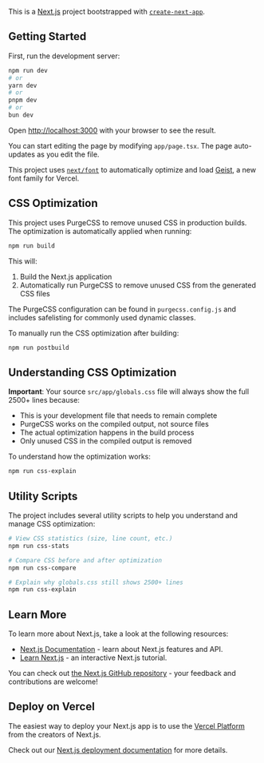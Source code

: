 This is a [Next.js](https://nextjs.org) project bootstrapped with [`create-next-app`](https://nextjs.org/docs/app/api-reference/cli/create-next-app).

## Getting Started

First, run the development server:

```bash
npm run dev
# or
yarn dev
# or
pnpm dev
# or
bun dev
```

Open [http://localhost:3000](http://localhost:3000) with your browser to see the result.

You can start editing the page by modifying `app/page.tsx`. The page auto-updates as you edit the file.

This project uses [`next/font`](https://nextjs.org/docs/app/building-your-application/optimizing/fonts) to automatically optimize and load [Geist](https://vercel.com/font), a new font family for Vercel.

## CSS Optimization

This project uses PurgeCSS to remove unused CSS in production builds. The optimization is automatically applied when running:

```bash
npm run build
```

This will:
1. Build the Next.js application
2. Automatically run PurgeCSS to remove unused CSS from the generated CSS files

The PurgeCSS configuration can be found in `purgecss.config.js` and includes safelisting for commonly used dynamic classes.

To manually run the CSS optimization after building:
```bash
npm run postbuild
```

## Understanding CSS Optimization

**Important**: Your source `src/app/globals.css` file will always show the full 2500+ lines because:
- This is your development file that needs to remain complete
- PurgeCSS works on the compiled output, not source files
- The actual optimization happens in the build process
- Only unused CSS in the compiled output is removed

To understand how the optimization works:
```bash
npm run css-explain
```

## Utility Scripts

The project includes several utility scripts to help you understand and manage CSS optimization:

```bash
# View CSS statistics (size, line count, etc.)
npm run css-stats

# Compare CSS before and after optimization
npm run css-compare

# Explain why globals.css still shows 2500+ lines
npm run css-explain
```

## Learn More

To learn more about Next.js, take a look at the following resources:

- [Next.js Documentation](https://nextjs.org/docs) - learn about Next.js features and API.
- [Learn Next.js](https://nextjs.org/learn) - an interactive Next.js tutorial.

You can check out [the Next.js GitHub repository](https://github.com/vercel/next.js) - your feedback and contributions are welcome!

## Deploy on Vercel

The easiest way to deploy your Next.js app is to use the [Vercel Platform](https://vercel.com/new?utm_medium=default-template&filter=next.js&utm_source=create-next-app&utm_campaign=create-next-app-readme) from the creators of Next.js.

Check out our [Next.js deployment documentation](https://nextjs.org/docs/app/building-your-application/deploying) for more details.